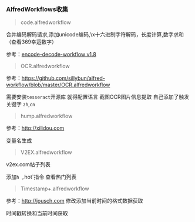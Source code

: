 ### AlfredWorkflows收集

> code.alfredworkflow

合并编码解码请求,添加unicode编码,\x十六进制字符解码，长度计算,数字求和（查看369幸运数字）
 
参考：<a href="https://github.com/willfarrell/alfred-encode-decode-workflow">encode-decode-workflow v1.8</a>



> OCR.alfredworkflow
  
  参考：<a href="https://github.com/sillybun/alfred-workflow/blob/master/OCR.alfredworkflow">https://github.com/sillybun/alfred-workflow/blob/master/OCR.alfredworkflow</a>
  
  需要安装`tesseract`开源库 就得配置语言
  截图OCR图片信息提取 自己添加了触发关键字 `zh`,`cn`
  
  
 > hump.alfredworkflow
 
 参考：http://xilidou.com
 
 变量名生成
 
 > V2EX.alfredworkflow 
 
 v2ex.com帖子列表
 
  添加`h ,`hot`指令 查看热门列表
  

 > Timestamp+.alfredworkflow 
 
 参考：http://jousch.com
 修改添加当前时间的格式数据获取
 
 时间戳转换和当前时间获取
 
 

 
 
 
 


  

  
  